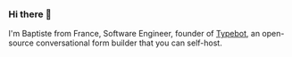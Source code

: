 ### Hi there 👋

I'm Baptiste from France, Software Engineer, founder of [Typebot](https://typebot.io), an open-source conversational form builder that you can self-host.
